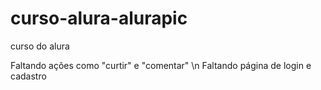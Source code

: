 # curso-alura-alurapic
curso do alura

Faltando ações como "curtir" e "comentar" \n
Faltando página de login e cadastro
